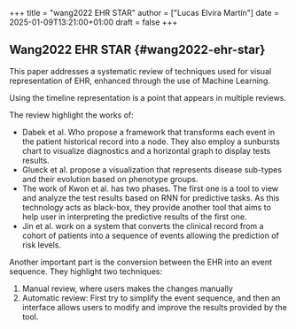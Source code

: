 +++
title = "wang2022 EHR STAR"
author = ["Lucas Elvira Martín"]
date = 2025-01-09T13:21:00+01:00
draft = false
+++

## Wang2022 EHR STAR {#wang2022-ehr-star}

This paper addresses a systematic review of techniques used for visual
representation of EHR, enhanced through the use of Machine Learning.

Using the timeline representation is a point that appears in multiple reviews.

The review highlight the works of:

-   Dabek et al. Who propose a framework that transforms each event in the
    patient historical record into a node. They also employ a sunbursts chart to
    visualize diagnostics and a horizontal graph to display tests results.
-   Glueck et al. propose a visualization that represents disease sub-types and their
    evolution based on phenotype groups.
-   The work of Kwon et al. has two phases. The first one is a tool to view and
    analyze the test results based on RNN for predictive tasks. As this technology
    acts as black-box, they provide another tool that aims to help user in
    interpreting the predictive results of the first one.
-   Jin et al. work on a system that converts the clinical record from a cohort of
    patients into a sequence of events allowing the prediction of risk levels.

Another important part is the conversion between the EHR into an event sequence.
They highlight two techniques:

1.  Manual review, where users makes the changes manually
2.  Automatic review: First try to simplify the event sequence, and then an
    interface allows users to modify and improve the results provided by the tool.
